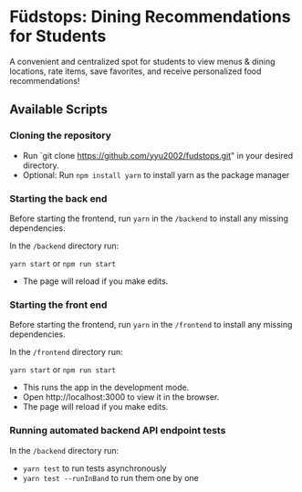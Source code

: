 # Füdstops: Dining Recommendations for Students

A convenient and centralized spot for students to view menus & dining locations, rate items, save favorites, and receive personalized food recommendations!

## Available Scripts

### Cloning the repository
- Run `git clone https://github.com/yyu2002/fudstops.git" in your desired directory.
- Optional: Run `npm install yarn` to install yarn as the package manager

### Starting the back end

Before starting the frontend, run `yarn` in the `/backend` to install any missing dependencies.

In the `/backend` directory run:

`yarn start` or `npm run start`

- The page will reload if you make edits.

### Starting the front end

Before starting the frontend, run `yarn` in the `/frontend` to install any missing dependencies.

In the `/frontend` directory run:

`yarn start` or `npm run start`

- This runs the app in the development mode.
- Open http://localhost:3000 to view it in the browser.
- The page will reload if you make edits.

### Running automated backend API endpoint tests

In the `/backend` directory run:

 - `yarn test` to run tests asynchronously
 - `yarn test --runInBand` to run them one by one

